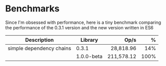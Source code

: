 Benchmarks
==========

Since I'm obsessed with performance, here is a tiny benchmark comparing the performance of the 0.3.1 version and the new version written in ES6

| Description              | Library      | Op/s       |  %   |
|--------------------------|--------------|-----------:|-----:|
| simple dependency chains | 0.3.1        | 28,818.96  | 14%  |
|                          | 1.0.0-beta   | 211,578.12 | 100% |
